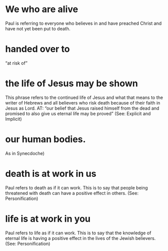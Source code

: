 #  We who are alive 
Paul is referring to everyone who believes in and have preached
Christ and have not yet been put to death.
#  handed over to 
“at risk of”
#  the life of Jesus may be shown 
This phrase refers to the continued life of Jesus and
what that means to the writer of Hebrews and all believers who risk death because of
their faith in Jesus as Lord. AT: “our belief that Jesus raised himself from the dead and
promised to also give us eternal life may be proved” (See: Explicit and Implicit)
#  our human bodies. 
As in Synecdoche)
#  death is at work in us 
Paul refers to death as if it can work. This is to say that people
being threatened with death can have a positive effect in others. (See: Personification)
#  life is at work in you 
Paul refers to life as if it can work. This is to say that the knowledge
of eternal life is having a positive effect in the lives of the Jewish believers. (See:
Personification)

